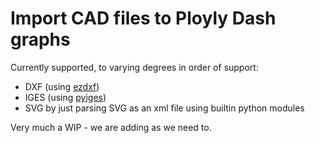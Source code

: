 # Import CAD files to Ployly Dash graphs

Currently supported, to varying degrees in order of support:

- DXF (using [ezdxf](https://pypi.org/project/ezdxf/))
- IGES (using [pyiges](https://github.com/pyvista/pyiges))
- SVG by just parsing SVG as an xml file using builtin python modules

Very much a WIP - we are adding as we need to. 


